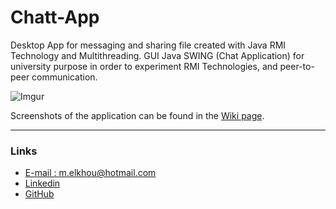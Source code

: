 # Chatt-App

Desktop App for messaging and sharing file created with Java RMI Technology and Multithreading. GUI Java SWING (Chat Application) for university purpose in order to experiment RMI Technologies, and peer-to-peer communication.

![Imgur](https://i.imgur.com/7gX6pbvl.png)

Screenshots of the application can be found in the [Wiki page](https://github.com/m-elkhou/Chatt-App/wiki).

***
### Links
- [E-mail : ](mailto:m.elkhou@hotmail.com) m.elkhou@hotmail.com
- [Linkedin](https://www.linkedin.com/in/m-elkhou/)
- [GitHub](https://github.com/m-elkhou)
